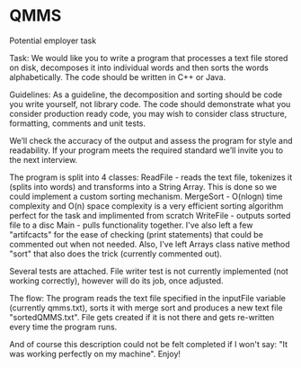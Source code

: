 # QMMS
Potential employer task

Task: We would like you to write a program that processes a text file stored on disk, decomposes it into individual words and then sorts the words alphabetically. The code should be written in C++ or Java.

Guidelines: As a guideline, the decomposition and sorting should be code you write yourself, not library code. The code should demonstrate what you consider production ready code, you may wish to consider class structure, formatting, comments and unit tests.

We’ll check the accuracy of the output and assess the program for style and readability. If your program meets the required standard we’ll invite you to the next interview.

The program is split into 4 classes:
ReadFile - reads the text file, tokenizes it (splits into words) and transforms into a String Array. This is done so we could implement a custom sorting mechanism. 
MergeSort - O(nlogn) time complexity and O(n) space complexity is a very efficient sorting algorithm perfect for the task and implimented from scratch
WriteFile - outputs sorted file to a disc
Main - pulls functionality together. I've also left a few "artifcacts" for the ease of checking (print statements) that could be commented out when not needed. 
Also, I've left Arrays class native method "sort" that also does the trick (currently commented out).

Several tests are attached. File writer test is not currently implemented (not working correctly), however will do its job, once adjusted.

The flow:
The program reads the text file specified in the inputFile variable (currently qmms.txt), sorts it with merge sort and produces a new text file "sortedQMMS.txt". File gets created if it is not there and gets re-written every time the program runs.

And of course this description could not be felt completed if I won't say: "It was working perfectly on my machine". Enjoy!




